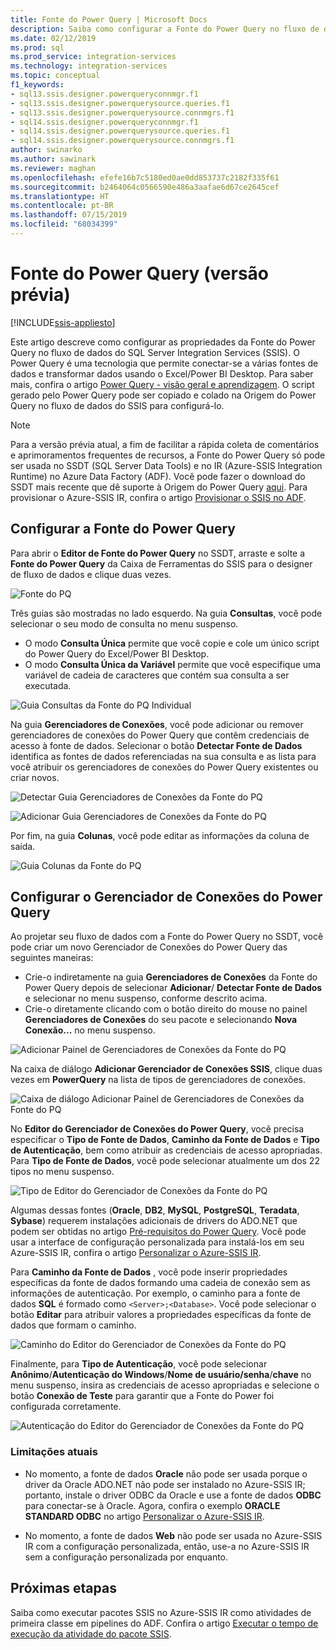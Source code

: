 ```yaml
---
title: Fonte do Power Query | Microsoft Docs
description: Saiba como configurar a Fonte do Power Query no fluxo de dados do SQL Server Integration Services
ms.date: 02/12/2019
ms.prod: sql
ms.prod_service: integration-services
ms.technology: integration-services
ms.topic: conceptual
f1_keywords:
- sql13.ssis.designer.powerqueryconnmgr.f1
- sql13.ssis.designer.powerquerysource.queries.f1
- sql13.ssis.designer.powerquerysource.connmgrs.f1
- sql14.ssis.designer.powerqueryconnmgr.f1
- sql14.ssis.designer.powerquerysource.queries.f1
- sql14.ssis.designer.powerquerysource.connmgrs.f1
author: swinarko
ms.author: sawinark
ms.reviewer: maghan
ms.openlocfilehash: efefe16b7c5180ed0ae0dd853737c2182f335f61
ms.sourcegitcommit: b2464064c0566590e486a3aafae6d67ce2645cef
ms.translationtype: HT
ms.contentlocale: pt-BR
ms.lasthandoff: 07/15/2019
ms.locfileid: "68034399"
---
```

# <a name="power-query-source-preview"></a>Fonte do Power Query (versão prévia)

[!INCLUDE[ssis-appliesto](../../includes/ssis-appliesto-ssvrpluslinux-asdb-asdw-xxx.md)]



Este artigo descreve como configurar as propriedades da Fonte do Power Query no fluxo de dados do SQL Server Integration Services (SSIS). O Power Query é uma tecnologia que permite conectar-se a várias fontes de dados e transformar dados usando o Excel/Power BI Desktop. Para saber mais, confira o artigo [Power Query - visão geral e aprendizagem](https://support.office.com/article/power-query-overview-and-learning-ed614c81-4b00-4291-bd3a-55d80767f81d). O script gerado pelo Power Query pode ser copiado e colado na Origem do Power Query no fluxo de dados do SSIS para configurá-lo.
  
> [!NOTE]
> Para a versão prévia atual, a fim de facilitar a rápida coleta de comentários e aprimoramentos frequentes de recursos, a Fonte do Power Query só pode ser usada no SSDT (SQL Server Data Tools) e no IR (Azure-SSIS Integration Runtime) no Azure Data Factory (ADF). Você pode fazer o download do SSDT mais recente que dê suporte à Origem do Power Query [aqui](https://docs.microsoft.com/sql/ssdt/download-sql-server-data-tools-ssdt?view=sql-server-2017). Para provisionar o Azure-SSIS IR, confira o artigo [Provisionar o SSIS no ADF](https://docs.microsoft.com/azure/data-factory/tutorial-deploy-ssis-packages-azure).

## <a name="configure-the-power-query-source"></a>Configurar a Fonte do Power Query

Para abrir o **Editor de Fonte do Power Query** no SSDT, arraste e solte a **Fonte do Power Query** da Caixa de Ferramentas do SSIS para o designer de fluxo de dados e clique duas vezes.  

![Fonte do PQ](media/power-query-source/pq-source.png)

Três guias são mostradas no lado esquerdo. Na guia **Consultas**, você pode selecionar o seu modo de consulta no menu suspenso.
-   O modo **Consulta Única** permite que você copie e cole um único script do Power Query do Excel/Power BI Desktop.
-   O modo **Consulta Única da Variável** permite que você especifique uma variável de cadeia de caracteres que contém sua consulta a ser executada.

![Guia Consultas da Fonte do PQ Individual](media/power-query-source/pq-source-queries-tab-single.png)

Na guia **Gerenciadores de Conexões**, você pode adicionar ou remover gerenciadores de conexões do Power Query que contêm credenciais de acesso à fonte de dados. Selecionar o botão **Detectar Fonte de Dados** identifica as fontes de dados referenciadas na sua consulta e as lista para você atribuir os gerenciadores de conexões do Power Query existentes ou criar novos.

![Detectar Guia Gerenciadores de Conexões da Fonte do PQ](media/power-query-source/pq-source-connection-managers-tab-detect.png)

![Adicionar Guia Gerenciadores de Conexões da Fonte do PQ](media/power-query-source/pq-source-connection-managers-tab-add.png)

Por fim, na guia **Colunas**, você pode editar as informações da coluna de saída.

![Guia Colunas da Fonte do PQ](media/power-query-source/pq-source-columns-tab.png)

## <a name="configure-the-power-query-connection-manager"></a>Configurar o Gerenciador de Conexões do Power Query

Ao projetar seu fluxo de dados com a Fonte do Power Query no SSDT, você pode criar um novo Gerenciador de Conexões do Power Query das seguintes maneiras:
- Crie-o indiretamente na guia **Gerenciadores de Conexões** da Fonte do Power Query depois de selecionar **Adicionar**/ **Detectar Fonte de Dados** e selecionar **<New connection...>** no menu suspenso, conforme descrito acima.
- Crie-o diretamente clicando com o botão direito do mouse no painel **Gerenciadores de Conexões** do seu pacote e selecionando **Nova Conexão...**  no menu suspenso.

![Adicionar Painel de Gerenciadores de Conexões da Fonte do PQ](media/power-query-source/pq-source-connection-managers-panel-add.png)

Na caixa de diálogo **Adicionar Gerenciador de Conexões SSIS**, clique duas vezes em **PowerQuery** na lista de tipos de gerenciadores de conexões.

![Caixa de diálogo Adicionar Painel de Gerenciadores de Conexões da Fonte do PQ](media/power-query-source/pq-source-connection-managers-panel-add-dialog.png)

No **Editor do Gerenciador de Conexões do Power Query**, você precisa especificar o **Tipo de Fonte de Dados**, **Caminho da Fonte de Dados** e **Tipo de Autenticação**, bem como atribuir as credenciais de acesso apropriadas. Para **Tipo de Fonte de Dados**, você pode selecionar atualmente um dos 22 tipos no menu suspenso.

![Tipo de Editor do Gerenciador de Conexões da Fonte do PQ](media/power-query-source/pq-source-connection-manager-editor-kind.png)

Algumas dessas fontes (**Oracle**, **DB2**, **MySQL**, **PostgreSQL**, **Teradata**, **Sybase**) requerem instalações adicionais de drivers do ADO.NET que podem ser obtidas no artigo [Pré-requisitos do Power Query](https://support.office.com/article/data-source-prerequisites-power-query-6062cf52-c764-45d0-a1c6-fbf8fc05b05a). Você pode usar a interface de configuração personalizada para instalá-los em seu Azure-SSIS IR, confira o artigo [Personalizar o Azure-SSIS IR](https://docs.microsoft.com/azure/data-factory/how-to-configure-azure-ssis-ir-custom-setup).

Para **Caminho da Fonte de Dados** , você pode inserir propriedades específicas da fonte de dados formando uma cadeia de conexão sem as informações de autenticação. Por exemplo, o caminho para a fonte de dados **SQL** é formado como `<Server>;<Database>`. Você pode selecionar o botão **Editar** para atribuir valores a propriedades específicas da fonte de dados que formam o caminho.

![Caminho do Editor do Gerenciador de Conexões da Fonte do PQ](media/power-query-source/pq-source-connection-manager-editor-path.png)

Finalmente, para **Tipo de Autenticação**, você pode selecionar **Anônimo**/**Autenticação do Windows**/**Nome de usuário/senha**/**chave** no menu suspenso, insira as credenciais de acesso apropriadas e selecione o botão **Conexão de Teste** para garantir que a Fonte do Power foi configurada corretamente.

![Autenticação do Editor do Gerenciador de Conexões da Fonte do PQ](media/power-query-source/pq-source-connection-manager-editor-authentication.png)

### <a name="current-limitations"></a>Limitações atuais

-   No momento, a fonte de dados **Oracle** não pode ser usada porque o driver da Oracle ADO.NET não pode ser instalado no Azure-SSIS IR; portanto, instale o driver ODBC da Oracle e use a fonte de dados **ODBC** para conectar-se à Oracle. Agora, confira o exemplo **ORACLE STANDARD ODBC** no artigo [Personalizar o Azure-SSIS IR](https://docs.microsoft.com/azure/data-factory/how-to-configure-azure-ssis-ir-custom-setup).

-   No momento, a fonte de dados **Web** não pode ser usada no Azure-SSIS IR com a configuração personalizada, então, use-a no Azure-SSIS IR sem a configuração personalizada por enquanto.

## <a name="next-steps"></a>Próximas etapas
Saiba como executar pacotes SSIS no Azure-SSIS IR como atividades de primeira classe em pipelines do ADF. Confira o artigo [Executar o tempo de execução da atividade do pacote SSIS](https://docs.microsoft.com/azure/data-factory/how-to-invoke-ssis-package-ssis-activity).
